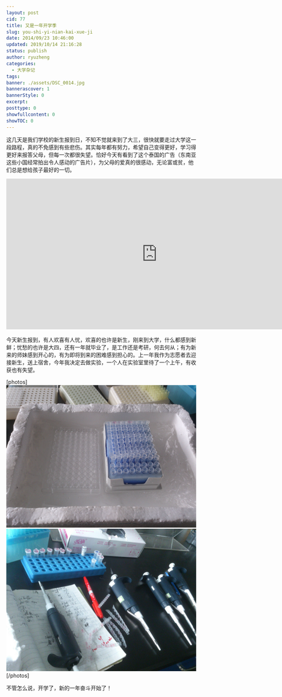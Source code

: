 ```yaml
---
layout: post
cid: 77
title: 又是一年开学季
slug: you-shi-yi-nian-kai-xue-ji
date: 2014/09/23 10:46:00
updated: 2019/10/14 21:16:28
status: publish
author: ryuzheng
categories: 
  - 大学杂记
tags: 
banner: ./assets/DSC_0014.jpg
bannerascover: 1
bannerStyle: 0
excerpt: 
posttype: 0
showfullcontent: 0
showTOC: 0
---
```



这几天是我们学校的新生报到日，不知不觉就来到了大三，很快就要走过大学这一段路程，真的不免感到有些悲伤。其实每年都有努力，希望自己变得更好，学习得更好来报答父母，但每一次都很失望。恰好今天有看到了这个泰国的广告（东南亚这些小国经常拍出令人感动的广告片），为父母的爱真的很感动，无论富或贫，他们总是想给孩子最好的一切。

<iframe height=400 width=800 src='http://player.youku.com/embed/XNzgwNTMyMTc2' frameborder=0 'allowfullscreen'></iframe>

今天新生报到，有人欢喜有人忧，欢喜的也许是新生，刚来到大学，什么都感到新鲜；忧愁的也许是大四，还有一年就毕业了，是工作还是考研，何去何从；有为新来的师妹感到开心的，有为即将到来的困难感到担心的。上一年我作为志愿者去迎接新生，送上宿舍，今年我决定去做实验，一个人在实验室里待了一个上午，有收获也有失望。

[photos]
![PCR准备](./assets/DSC_0014.jpg)
![笔记](./assets/DSC_0015.jpg)
[/photos]

不管怎么说，开学了，新的一年奋斗开始了！
